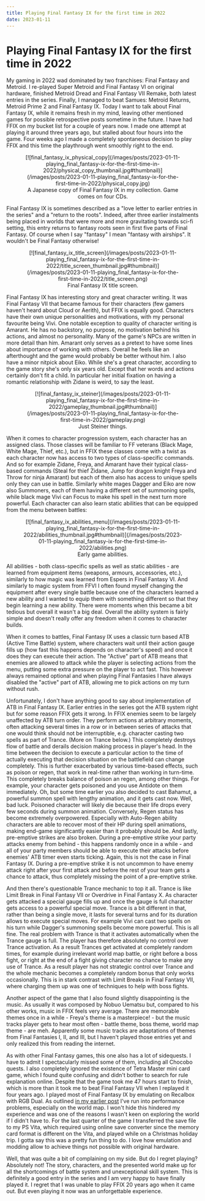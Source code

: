```yaml
---
title: Playing Final Fantasy IX for the first time in 2022
date: 2023-01-11
---
```


Playing Final Fantasy IX for the first time in 2022
===================================================

My gaming in 2022 wad dominated by two franchises: Final Fantasy and Metroid.  I
re-played Super Metroid and Final Fantasy VI on original hardware, finished
Metroid Dread and Final Fantasy VII Remake, both latest entries in the series.
Finally, I managed to beat Samues: Metroid Returns, Metroid Prime 2 and Final
Fantasy IX.  Today I want to talk about Final Fantasy IX, while it remains fresh
in my mind, leaving other mentioned games for possible retrospective posts
sometime in the future.  I have had FFIX on my bucket list for a couple of years
now.  I made one attempt at playing it around three years ago, but stalled about
four hours into the game.  Four weeks ago I made a completely spontaneous
decision to play FFIX and this time the playthrough went smoothly right to the
end.

<center>
<figure>
[![final_fantasy_ix_physical_copy](/images/posts/2023-01-11-playing_final_fantasy-ix-for-the-first-time-in-2022/physical_copy_thumbnail.jpg#thumbnail)](/images/posts/2023-01-11-playing_final_fantasy-ix-for-the-first-time-in-2022/physical_copy.jpg)
<figcaption>A Japanese copy of Final Fantasy IX in my collection.  Game comes on
 four CDs.</figcaption>
</figure>
</center>

Final Fantasy IX is sometimes described as a "love letter to earlier entries in
the series" and a "return to the roots".  Indeed, after three earlier
instalments being placed in worlds that were more and more gravitating towards
sci-fi setting, this entry returns to fantasy roots seen in first five parts of
Final Fantasy.  Of course when I say "fantasy" I mean "fantasy with airships".
It wouldn't be Final Fantasy otherwise!

<center>
<figure>
[![final_fantasy_ix_title_screen](/images/posts/2023-01-11-playing_final_fantasy-ix-for-the-first-time-in-2022/title_screen_thumbnail.jpg#thumbnail)](/images/posts/2023-01-11-playing_final_fantasy-ix-for-the-first-time-in-2022/title_screen.png)
<figcaption>Final Fantasy IX title screen.</figcaption>
</figure>
</center>

Final Fantasy IX has interesting story and great character writing.  It was
Final Fantasy VII that became famous for their characters (few gamers haven't
heard about Cloud or Aerith), but FFIX is equally good.  Characters have their
own unique personalities and motivations, with my personal favourite being Vivi.
One notable exception to quality of character writing is Amarant.  He has no
backstory, no purpose, no motivation behind his actions, and almost no
personality.  Many of the game's NPCs are written in more detail than him.
Amarant only serves as a pretext to have some lines about importance of working
with others.  Overall he feels like an afterthought and the game would probably
be better without him.  I also have a minor nitpick about Eiko.  While she's a
great character, according to the game story she's only six years old.  Except
that her words and actions certainly don't fit a child.  In particular her
initial fixation on having a romantic relationship with Zidane is weird, to say
the least.

<center>
<figure>
[![final_fantasy_ix_steiner](/images/posts/2023-01-11-playing_final_fantasy-ix-for-the-first-time-in-2022/gameplay_thumbnail.jpg#thumbnail)](/images/posts/2023-01-11-playing_final_fantasy-ix-for-the-first-time-in-2022/gameplay.png)
<figcaption>Just Steiner things.</figcaption>
</figure>
</center>

When it comes to character progression system, each character has an assigned
class.  Those classes will be familiar to FF veterans (Black Mage, White Mage,
Thief, etc.), but in FFIX these classes come with a twist as each character now
has access to two types of class-specific commands.  And so for example Zidane,
Freya, and Amarant have their typical class-based commands (Steal for thief
Zidane, Jump for dragon knight Freya and Throw for ninja Amarant) but each of
them also has access to unique spells only they can use in battle.  Similarly
white mages Dagger and Eiko are now also Summoners, each of them having a
different set of summoning spells, while black mage Vivi can Focus to make his
spell in the next turn more powerful.  Each character can also learn static
abilities that can be equipped from the menu between battles:

<center>
<figure>
[![final_fantasy_ix_abilities_menu](/images/posts/2023-01-11-playing_final_fantasy-ix-for-the-first-time-in-2022/abilities_thumbnail.jpg#thumbnail)](/images/posts/2023-01-11-playing_final_fantasy-ix-for-the-first-time-in-2022/abilities.png)
<figcaption>Early game abilities.</figcaption>
</figure>
</center>

All abilities - both class-specific spells as well as static abilities - are
learned from equipment items (weapons, armours, accessories, etc.), similarly to
how magic was learned from Espers in Final Fantasy VI.  And similarly to magic
system from FFVI I often found myself changing the equipment after every single
battle because one of the characters learned a new ability and I wanted to equip
them with something different so that they begin learning a new ability.  There
were moments when this became a bit tedious but overall it wasn't a big deal.
Overall the ability system is fairly simple and doesn't really offer any freedom
when it comes to character builds.

When it comes to battles, Final Fantasy IX uses a classic turn based ATB (Active
Time Battle) system, where characters wait until their action gauge fills up
(how fast this happens depends on character's speed) and once it does they can
execute their action.  The "Active" part of ATB means that enemies are allowed
to attack while the player is selecting actions from the menu, putting some
extra pressure on the player to act fast.  This however always remained optional
and when playing Final Fantasies I have always disabled the "active" part of
ATB, allowing me to pick actions on my turn without rush.

Unfortunately, I don't have anything good to say about implementation of ATB in
Final Fantasy IX.  Earlier entries in the series got the ATB system right but
for some reason FFIX gets it wrong.  In FFIX enemies seem to be largely
unaffected by ATB turn order.  They perform actions at arbitrary moments, often
attacking several times in a row or in between series of attacks that one would
think should not be interruptible, e.g. character casting two spells as part of
Trance. (More on Trance below.)  This completely destroys flow of battle and
derails decision making process in player's head.  In the time between the
decision to execute a particular action to the time of actually executing that
decision situation on the battlefield can change completely.  This is further
exacerbated by various time-based effects, such as poison or regen, that work in
real-time rather than working in turn-time.  This completely breaks balance of
poison an regen, among other things.  For example, your character gets poisoned
and you use Antidote on them immediately.  Oh, but some time earlier you also
decided to cast Bahamut, a powerful summon spell with lengthy animation, and it
gets cast now.  Well, bad luck.  Poisoned character will likely die because
their life drops every few seconds during summon animation.  Conversely, Regen
status has become extremely overpowered.  Especially with Auto-Regen ability
characters are able to recover most of their HP during spell animations, making
end-game significantly easier than it probably should be.  And lastly,
pre-emptive strikes are also broken.  During a pre-emptive strike your party
attacks enemy from behind - this happens randomly once in a while - and all of
your party members should be able to execute their attacks before enemies' ATB
timer even starts ticking.  Again, this is not the case in Final Fantasy IX.
During a pre-emptive strike it is not uncommon to have enemy attack right after
your first attack and before the rest of your team gets a chance to attack, thus
completely missing the point of a pre-emptive strike.

And then there's questionable Trance mechanic to top it all.  Trance is like
Limit Break in Final Fantasy VII or Overdrive in Final Fantasy X.  As character
gets attacked a special gauge fills up and once the gauge is full character gets
access to a powerful special move.  Trance is a bit different in that, rather
than being a single move, it lasts for several turns and for its duration allows
to execute special moves.  For example Vivi can cast two spells on his turn
while Dagger's summoning spells become more powerful.  This is all fine.  The
real problem with Trance is that it activates automatically when the Trance
gauge is full.  The player has therefore absolutely no control over Trance
activation.  As a result Trances get activated at completely random times, for
example during irrelevant world map battle, or right before a boss fight, or
right at the end of a fight giving character no chance to make any use of
Trance.  As a result player has not strategic control over Trance and the whole
mechanic becomes a completely random bonus that only works occasionally.  This
is in stark contrast with Limit Breaks in Final Fantasy VII, where charging them
up was one of techniques to help with boss fights.

Another aspect of the game that I also found slightly disappointing is the
music.  As usually it was composed by Nobuo Uematsu but, compared to his other
works, music in FFIX feels very average.  There are memorable themes once in a
while - Freya's theme is a masterpiece! - but the music tracks player gets to
hear most often - battle theme, boss theme, world map theme - are meh.
Apparently some music tracks are adaptations of themes from Final Fantasies I,
II, and III, but I haven't played those entries yet and only realized this from
reading the internet.

As with other Final Fantasy games, this one also has a lot of sidequests.  I
have to admit I spectacularly missed some of them, including all Chocobo quests.
I also completely ignored the existence of Tetra Master mini card game, which I
found quite confusing and didn't bother to search for rule explanation online.
Despite that the game took me 47 hours start to finish, which is more than it
took me to beat Final Fantasy VII when I replayed it four years ago.  I played
most of Final Fantasy IX by emulating on Recalbox with RGB Dual.  As outlined
[in my earlier
post](https://jstolarek.github.io/posts/2022-12-26-recalbox-rgb-dual-some-impressions-after-six-months-of-usage.html)
I've run into performance problems, especially on the world map.  I won't hide
this hindered my experience and was one of the reasons I wasn't keen on
exploring the world if I didn't have to.  For the last quarter of the game I
transferred the save file to my PS Vita, which required using online save
converter since the memory card format is different on the Vita, and played
while on a Christmas holiday trip.  I gotta say this was a pretty fun thing to
do.  I love how emulation and modding allow to achieve things not possible with
original hardware.

Well, that was quite a bit of complaining on my side.  But do I regret playing?
Absolutely not!  The story, characters, and the presented world make up for all
the shortcomings of battle system and unexceptional skill system.  This is
definitely a good entry in the series and I am very happy to have finally played
it.  I regret that I was unable to play FFIX 20 years ago when it came out.  But
even playing it now was an unforgettable experience.
